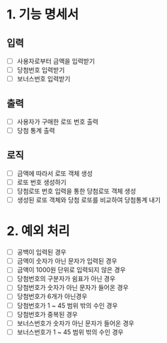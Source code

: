 # 1. 기능 명세서
## 입력
- [ ] 사용자로부터 금액을 입력받기
- [ ] 당첨번호 입력받기
- [ ] 보너스번호 입력받기
## 출력
- [ ] 사용자가 구매한 로또 번호 출력
- [ ] 당첨 통계 출력
## 로직
- [ ] 금액에 따라서 로또 객체 생성
- [ ] 로또 번호 생성하기
- [ ] 당첨로또 번호 입력을 통한 당첨로또 객체 생성
- [ ] 생성된 로또 객체와 당첨 로또를 비교하여 당첨통계 내기

# 2. 예외 처리
- [ ] 공백이 입력된 경우
- [ ] 금액이 숫자가 아닌 문자가 입력된 경우
- [ ] 금액이 1000원 단위로 입력되지 않은 경우
- [ ] 당첨번호의 구분자가 쉼표가 아닌 경우
- [ ] 당첨번호가 숫자가 아닌 문자가 들어온 경우
- [ ] 당첨번호가 6개가 아닌경우
- [ ] 당첨번호가 1 ~ 45 범위 밖의 수인 경우
- [ ] 당첨번호가 중복된 경우
- [ ] 보너스번호가 숫자가 아닌 문자가 들어온 경우
- [ ] 보너스번호가 1 ~ 45 범위 밖의 수인 경우